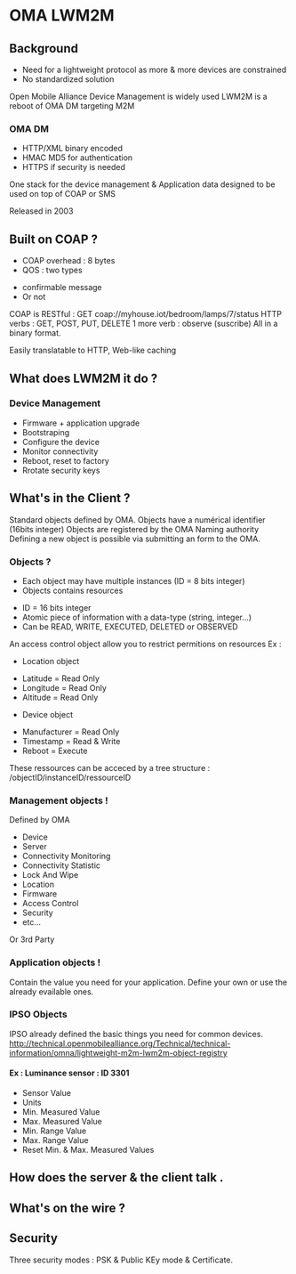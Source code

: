 # OMA LWM2M

## Background

 - Need for a lightweight protocol as more & more devices are constrained
 - No  standardized solution

Open Mobile Alliance Device Management is widely used 
LWM2M is a reboot of OMA DM targeting M2M

### OMA DM
 - HTTP/XML binary encoded
 - HMAC MD5 for authentication
 - HTTPS if security is needed

One stack for the device management & Application data
designed to be used on top of COAP or SMS

Released in 2003

## Built on COAP ?

 - COAP overhead : 8 bytes
 - QOS : two types
  + confirmable message
  + Or not

COAP is RESTful : GET coap://myhouse.iot/bedroom/lamps/7/status
HTTP verbs : GET, POST, PUT, DELETE
1 more verb : observe (suscribe)
All in a binary format.

Easily translatable to HTTP, Web-like caching

## What does LWM2M it do ?

### Device Management

 - Firmware + application upgrade
 - Bootstraping
 - Configure the device
 - Monitor connectivity
 - Reboot, reset to factory
 - Rrotate security keys

## What's in the Client ?

Standard objects defined by OMA. Objects have a numérical identifier (16bits integer)
Objects are registered by the OMA Naming authority
Defining a new object is possible via submitting an form to the OMA.

### Objects ?

 - Each object may have multiple instances (ID = 8 bits integer)
 - Objects contains resources 
  * ID = 16 bits integer
  * Atomic piece of information with a data-type (string, integer...)
  * Can be READ, WRITE, EXECUTED, DELETED or OBSERVED

 An access control object allow you to restrict permitions on resources
 Ex :
 * Location object 
  - Latitude = Read Only
  - Longitude = Read Only
  - Altitude = Read Only
 * Device object
  - Manufacturer = Read Only
  - Timestamp = Read & Write
  - Reboot = Execute

These ressources can be acceced by a tree structure : /objectID/instanceID/ressourceID


### Management objects !

Defined by OMA
 
 - Device
 - Server
 - Connectivity Monitoring
 - Connectivity Statistic
 - Lock And Wipe
 - Location 
 - Firmware 
 - Access Control 
 - Security
 - etc...

 Or 3rd Party

### Application objects !

Contain the value you need for your application.
Define your own or use the already evailable ones.

### IPSO Objects
IPSO already defined the basic things you need for common devices.
http://technical.openmobilealliance.org/Technical/technical-information/omna/lightweight-m2m-lwm2m-object-registry

#### Ex : Luminance sensor : ID 3301
 - Sensor Value
 - Units
 - Min. Measured Value
 - Max. Measured Value
 - Min. Range Value
 - Max. Range Value
 - Reset Min. & Max. Measured Values


## How does the server & the client talk .


## What's on the wire ?


## Security

Three security modes : PSK & Public KEy mode & Certificate.